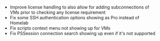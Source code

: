 - Improve license handling to also allow for adding subconnections of VMs prior to checking any license requirement
- Fix some SSH authentication options showing as Pro instead of Homelab
- Fix scripts context menu not showing up for VMs
- Fix PSSession connection search showing up even if it's not supported
